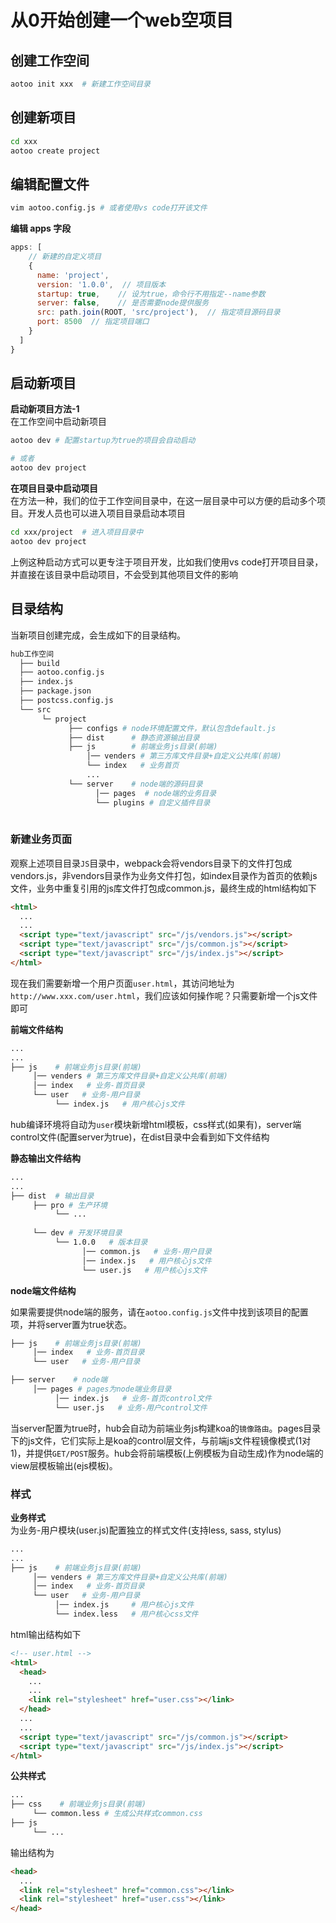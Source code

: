 # 从0开始创建一个web空项目

创建工作空间
----------------

```bash
aotoo init xxx  # 新建工作空间目录
```

创建新项目
-----------------

```bash
cd xxx 
aotoo create project  
```

编辑配置文件
-----------------

```bash
vim aotoo.config.js # 或者使用vs code打开该文件
```

**编辑 apps 字段**  

```js
apps: [
    // 新建的自定义项目
    {
      name: 'project',
      version: '1.0.0',  // 项目版本
      startup: true,    // 设为true，命令行不用指定--name参数
      server: false,    // 是否需要node提供服务
      src: path.join(ROOT, 'src/project'),  // 指定项目源码目录
      port: 8500  // 指定项目端口
    }
  ]
}
```

启动新项目
----------------

**启动新项目方法-1**  
在工作空间中启动新项目

```bash
aotoo dev # 配置startup为true的项目会自动启动

# 或者  
aotoo dev project
```

**在项目目录中启动项目**  
在方法一种，我们的位于工作空间目录中，在这一层目录中可以方便的启动多个项目。开发人员也可以进入项目目录启动本项目

```bash
cd xxx/project  # 进入项目目录中
aotoo dev project
```

上例这种启动方式可以更专注于项目开发，比如我们使用vs code打开项目目录，并直接在该目录中启动项目，不会受到其他项目文件的影响

目录结构  
----------------------

当新项目创建完成，会生成如下的目录结构。

```bash
hub工作空间
  ├── build
  ├── aotoo.config.js
  ├── index.js
  ├── package.json
  ├── postcss.config.js
  └── src
       └─ project
             ├── configs # node环境配置文件，默认包含default.js
             ├── dist      # 静态资源输出目录
             ├── js        # 前端业务js目录(前端)
                 │── venders # 第三方库文件目录+自定义公共库(前端)
                 └── index   # 业务首页
                 ...
             └── server    # node端的源码目录
                   │── pages  # node端的业务目录
                   └── plugins # 自定义插件目录
                   
```

### 新建业务页面  

观察上述项目目录`JS`目录中，webpack会将vendors目录下的文件打包成vendors.js，非vendors目录作为业务文件打包，如index目录作为首页的依赖js文件，业务中重复引用的js库文件打包成common.js，最终生成的html结构如下  

```html
<html>
  ...
  ...
  <script type="text/javascript" src="/js/vendors.js"></script>
  <script type="text/javascript" src="/js/common.js"></script>
  <script type="text/javascript" src="/js/index.js"></script>
</html>
```

现在我们需要新增一个用户页面`user.html`，其访问地址为`http://www.xxx.com/user.html`，我们应该如何操作呢？只需要新增一个js文件即可  

**前端文件结构**  

```bash
...
...
├── js    # 前端业务js目录(前端)
     │── venders # 第三方库文件目录+自定义公共库(前端)
     │── index   # 业务-首页目录
     └── user   # 业务-用户目录
          └── index.js   # 用户核心js文件  
```

hub编译环境将自动为`user`模块新增html模板，css样式(如果有)，server端control文件(配置server为true)，在dist目录中会看到如下文件结构  

**静态输出文件结构**  

```bash
...
...
├── dist  # 输出目录
     ├── pro # 生产环境
          └── ...
          
     └── dev # 开发环境目录
          └── 1.0.0   # 版本目录
                │── common.js   # 业务-用户目录
                │── index.js   # 用户核心js文件  
                └── user.js   # 用户核心js文件  
```

**node端文件结构**  

如果需要提供node端的服务，请在`aotoo.config.js`文件中找到该项目的配置项，并将server置为true状态。

```bash
├── js    # 前端业务js目录(前端)
     │── index   # 业务-首页目录
     └── user   # 业务-用户目录

├── server    # node端
     │── pages # pages为node端业务目录
          │── index.js   # 业务-首页control文件
          └── user.js   # 业务-用户control文件
```

当server配置为true时，hub会自动为前端业务js构建koa的`镜像路由`。pages目录下的js文件，它们实际上是koa的control层文件，与前端js文件程镜像模式(1对1)，并提供`GET/POST`服务。hub会将前端模板(上例模板为自动生成)作为node端的view层模板输出(ejs模板)。

### 样式

**业务样式**  
为业务-用户模块(user.js)配置独立的样式文件(支持less, sass, stylus)

```bash
...
...
├── js    # 前端业务js目录(前端)
     │── venders # 第三方库文件目录+自定义公共库(前端)
     │── index   # 业务-首页目录
     └── user   # 业务-用户目录
          │── index.js     # 用户核心js文件  
          └── index.less   # 用户核心css文件  
```

html输出结构如下  

```html
<!-- user.html -->
<html>
  <head>
    ...
    ...
    <link rel="stylesheet" href="user.css"></link>
  </head>
  ...
  ...
  <script type="text/javascript" src="/js/common.js"></script>
  <script type="text/javascript" src="/js/index.js"></script>
</html>
```

**公共样式**  

```bash
...
├── css    # 前端业务js目录(前端)
     └── common.less # 生成公共样式common.css
├── js
     └── ... 
```

输出结构为

```html
<head>
  ...
  <link rel="stylesheet" href="common.css"></link>
  <link rel="stylesheet" href="user.css"></link>
</head>
```
